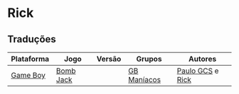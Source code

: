 # Rick

## Traduções

| Plataforma | Jogo | Versão | Grupos | Autores |
| ----------- | ----------- | ----------- | ----------- | ----------- |
| [Game Boy](../../traducoes/game-boy/) | [Bomb Jack](../../traducoes/game-boy/bomb-jack_paulo-gcs-rick/) |  | [GB Maníacos](../../grupos/gb-maniacos/) | [Paulo GCS](../../autores/paulo-gcs/) e [Rick](../../autores/rick/) |